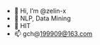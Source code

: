 - 👋 Hi, I’m @zelin-x
- 👀 NLP, Data Mining
- 🌱 HIT
- 📫 gch@199909@163.com

<!---
zelin-x/zelin-x is a ✨ special ✨ repository because its `README.md` (this file) appears on your GitHub profile.
You can click the Preview link to take a look at your changes.
--->
